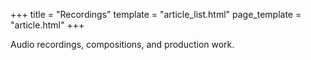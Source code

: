 +++
title = "Recordings"
template = "article_list.html"
page_template = "article.html"
+++

Audio recordings, compositions, and production work.
